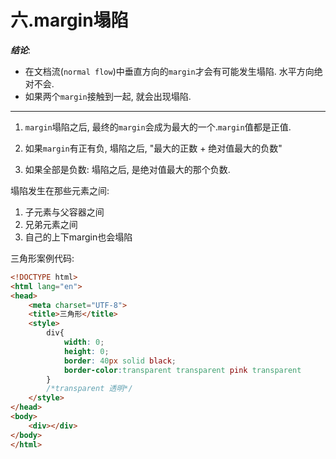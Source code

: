 # 六.margin塌陷

***结论***:

- 在文档流(`normal flow`)中垂直方向的`margin`才会有可能发生塌陷. 水平方向绝对不会.
- 如果两个`margin`接触到一起, 就会出现塌陷.

---



1. `margin`塌陷之后, 最终的`margin`会成为最大的一个.`margin`值都是正值.

2. 如果`margin`有正有负, 塌陷之后, "最大的正数 + 绝对值最大的负数"

3. 如果全部是负数: 塌陷之后, 是绝对值最大的那个负数.

    

塌陷发生在那些元素之间:

1. 子元素与父容器之间
2. 兄弟元素之间
3. 自己的上下margin也会塌陷



三角形案例代码:

```html
<!DOCTYPE html>
<html lang="en">
<head>
	<meta charset="UTF-8">
	<title>三角形</title>
	<style>
		div{
			width: 0;
			height: 0;
			border: 40px solid black;
			border-color:transparent transparent pink transparent
		}
        /*transparent 透明*/
	</style>
</head>
<body>
	<div></div>
</body>
</html>
```